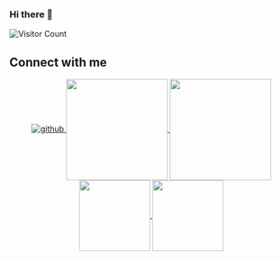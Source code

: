 ### Hi there 👋

<!--主页访问统计次数-->
![Visitor Count](https://profile-counter.glitch.me/qishisuren/count.svg)

## Connect with me  
<div align="center">
<a href="https://github.com/rishavanand" target="_blank">
<img src=https://img.shields.io/badge/Bilibili-00A1D6?style=for-the-badge&logo=Bilibili&logoColor=white alt=github style="margin-bottom: 5px;" />
</a>
<!--下边两个并列-->
<!--个人stats卡片-->
<a href="https://github.com/qishisuren">
  <img align="center" src="https://github-readme-stats.vercel.app/api?username=qishisuren&show_icons=true&theme=dark" height="180"/>
</a>
<!--常用语言卡片-->
<a href="https://github.com/qishisuren">
  <img align="center" src="https://github-readme-stats.vercel.app/api/top-langs/?username=anuraghazra&layout=compact&theme=dark" height="180" />
</a>


<!--下边两个并列-->
<!--第一个仓库卡片-->
<a href="https://qishisuren.github.io/MyHexo/">
  <img align="center" src="https://github-readme-stats.vercel.app/api/pin/?username=qishisuren&repo=MyHexo&theme=dark&show_owner=true" height="126"/>
</a>
<!--第二个仓库卡片-->
<a href="https://qishisuren.github.io/MyHexo/">
  <img align="center" src="https://github-readme-stats.vercel.app/api/pin/?username=qishisuren&repo=MyHexo&theme=dark&show_owner=true" height="126"/>
</a>

<!--
**qishisuren/qishisuren** is a ✨ _special_ ✨ repository because its `README.md` (this file) appears on your GitHub profile.

Here are some ideas to get you started:

- 🔭 I’m currently working on ...
- 🌱 I’m currently learning ...
- 👯 I’m looking to collaborate on ...
- 🤔 I’m looking for help with ...
- 💬 Ask me about ...
- 📫 How to reach me: ...
- 😄 Pronouns: ...
- ⚡ Fun fact: ...
-->

<!--这个注释方法无效
<div style="display:none">这是一段注释</div>
-->
<!--
这是注释
下边这几个方法都是注释
-->

[](http://example.com/ "标题")

[][id1]

[id1]: http://example.com/ (标题)
[id2]: http://example.com/ "标题"

[comment]: <> (一段注释)
[comment]: # (一段注释)
[//]: // (一段注释)
[//]: 一段注释

[^_^]: 开心注释

[>_<]:
  抓狂注释

[>_>]: #
  (
    斜眼分段注释
    斜眼分段注释
    被视为Title，所以要用括号或引号框起来
  )
